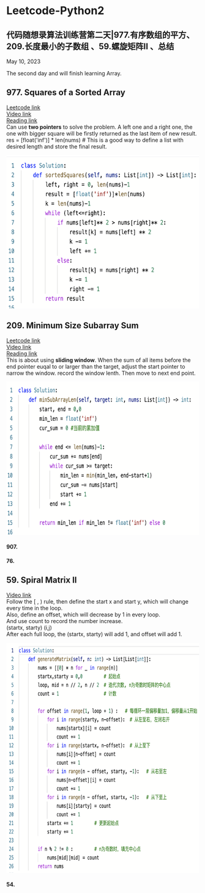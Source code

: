 # Leetcode-Python2
## 代码随想录算法训练营第二天|977.有序数组的平方、209.长度最小的子数组 、59.螺旋矩阵II 、总结 
May 10, 2023 

The second day and will finish learning Array.

## 977. Squares of a Sorted Array
[Leetcode link](https://leetcode.com/problems/squares-of-a-sorted-array/) \
[Video link](https://www.bilibili.com/video/BV1QB4y1D7ep/?spm_id_from=333.788&vd_source=63f26efad0d35bcbb0de794512ac21f3) \
[Reading link](https://github.com/youngyangyang04/leetcode-master/blob/master/problems/0977.%E6%9C%89%E5%BA%8F%E6%95%B0%E7%BB%84%E7%9A%84%E5%B9%B3%E6%96%B9.md)\
Can use **two pointers** to  solve the problem. A left one and a right one, the one with bigger square will be firstly returned as the last item of new result.\
res = [float('inf')] * len(nums) # This is a good way to define a list with desired length and store the final result. 

<img src="https://github.com/gyjbb/Leetcode-Python2/blob/main/Screen%20Shot%202023-05-10%20at%203.35.08%20PM.png" width="600" height="400">

## 209. Minimum Size Subarray Sum
[Leetcode link](https://leetcode.com/problems/minimum-size-subarray-sum/) \
[Video link](https://www.bilibili.com/video/BV1tZ4y1q7XE) \
[Reading link](https://github.com/youngyangyang04/leetcode-master/blob/master/problems/0209.%E9%95%BF%E5%BA%A6%E6%9C%80%E5%B0%8F%E7%9A%84%E5%AD%90%E6%95%B0%E7%BB%84.md) \
This is about using **sliding window**. When the sum of all items before the end pointer euqal to or larger than the target, adjust the start pointer to narrow the window. record the window lenth. Then move to next end point.

<img src="https://github.com/gyjbb/Leetcode-Python2/blob/main/Screen%20Shot%202023-05-10%20at%204.32.31%20PM.png" width="700" height="400">

#### 907.
#### 76.


## 59. Spiral Matrix II
[Video link](https://www.bilibili.com/video/BV1SL4y1N7mV/?spm_id_from=333.788&vd_source=63f26efad0d35bcbb0de794512ac21f3) \
Follow the [ , ) rule, then define the start x and start y, which will change every time in the loop.\
Also, define an offset, which will decrease by 1 in every loop. \
And use count to record the number increase.\
(startx, starty)  (i,j)\
After each full loop, the (startx, starty) will add 1, and offset will add 1.

<img src="https://github.com/gyjbb/Leetcode-Python2/blob/main/Screen%20Shot%202023-05-10%20at%205.38.52%20PM.png" width="700" height="600">



#### 54. 







